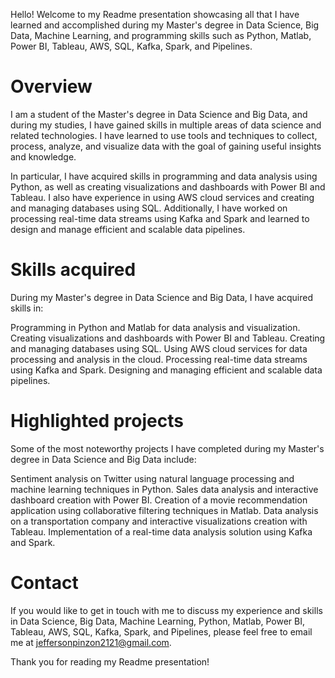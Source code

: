 Hello! Welcome to my Readme presentation showcasing all that I have learned and accomplished during my Master's degree in Data Science,
Big Data, Machine Learning, and programming skills such as Python, Matlab, Power BI, Tableau, AWS, SQL, Kafka, Spark, and Pipelines.

# Overview
I am a student of the Master's degree in Data Science and Big Data, and during my studies, I have gained skills in multiple areas of data science 
and related technologies. I have learned to use tools and techniques to collect, process, analyze, and visualize data with the goal of gaining useful
insights and knowledge.

In particular, I have acquired skills in programming and data analysis using Python,
as well as creating visualizations and dashboards with Power BI and Tableau. 
I also have experience in using AWS cloud services and creating and managing databases using SQL. 
Additionally, I have worked on processing real-time data streams using Kafka and Spark and learned to design and manage efficient and scalable data pipelines.

# Skills acquired
During my Master's degree in Data Science and Big Data, I have acquired skills in:

Programming in Python and Matlab for data analysis and visualization.
Creating visualizations and dashboards with Power BI and Tableau.
Creating and managing databases using SQL.
Using AWS cloud services for data processing and analysis in the cloud.
Processing real-time data streams using Kafka and Spark.
Designing and managing efficient and scalable data pipelines.

# Highlighted projects
Some of the most noteworthy projects I have completed during my Master's degree in Data Science and Big Data include:

Sentiment analysis on Twitter using natural language processing and machine learning techniques in Python.
Sales data analysis and interactive dashboard creation with Power BI.
Creation of a movie recommendation application using collaborative filtering techniques in Matlab.
Data analysis on a transportation company and interactive visualizations creation with Tableau.
Implementation of a real-time data analysis solution using Kafka and Spark.

# Contact
If you would like to get in touch with me to discuss my experience and skills in Data Science, Big Data,
Machine Learning, Python, Matlab, Power BI, Tableau, AWS, SQL, Kafka, Spark, and Pipelines,
please feel free to email me at jeffersonpinzon2121@gmail.com.

Thank you for reading my Readme presentation!
